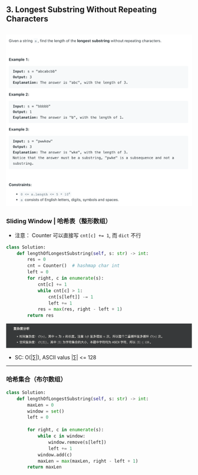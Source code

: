 ## 3. Longest Substring Without Repeating Characters
![](img/2023-03-12-18-28-08.png)
---
### Sliding Window    |  哈希表（整形数组）

- 注意： Counter 可以直接写 `cnt[c] += 1`, 而 `dict` 不行

```py
class Solution:
    def lengthOfLongestSubstring(self, s: str) -> int:
        res = 0
        cnt = Counter()  # hashmap char int
        left = 0
        for right, c in enumerate(s):
            cnt[c] += 1
            while cnt[c] > 1:
                cnt[s[left]] -= 1
                left += 1
            res = max(res, right - left + 1)
        return res
```

![](img/2025-05-23-02-30-28.png)

- SC: O(|∑|), ASCII valus |∑| <= 128
---

### 哈希集合（布尔数组）

```py
class Solution:
    def lengthOfLongestSubstring(self, s: str) -> int:
        maxLen = 0
        window = set()
        left = 0
        
        for right, c in enumerate(s):
            while c in window:
                window.remove(s[left])
                left += 1
            window.add(c)
            maxLen = max(maxLen, right - left + 1)
        return maxLen
```